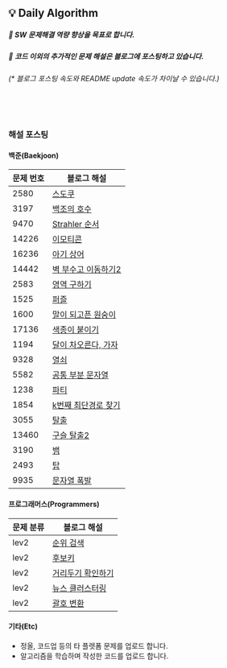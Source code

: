 ## :bulb: Daily Algorithm

##### :small_orange_diamond: SW 문제해결 역량 향상을 목표로 합니다.
##### :small_orange_diamond: 코드 이외의 추가적인 문제 해설은 블로그에 포스팅하고 있습니다.
###### (_*_ 블로그 포스팅 속도와 README update 속도가 차이날 수 있습니다.)

<br>
<br>

### 해설 포스팅

#### 백준(Baekjoon)

|문제 번호|블로그 해설|
|---|---|
|2580|[스도쿠](https://blog.naver.com/maui2005/222711879970)|
|3197|[백조의 호수](https://blog.naver.com/maui2005/222849722900)|
|9470|[Strahler 순서](https://blog.naver.com/maui2005/222846477973)|
|14226|[이모티콘](https://blog.naver.com/maui2005/222845849615)|
|16236|[아기 상어](https://blog.naver.com/maui2005/222839208842)|
|14442|[벽 부수고 이동하기2](https://blog.naver.com/maui2005/222822392774)|
|2583|[영역 구하기](https://blog.naver.com/maui2005/222712326111)|
|1525|[퍼즐](https://blog.naver.com/maui2005/222699473361)|
|1600|[말이 되고픈 원숭이](https://blog.naver.com/maui2005/222698730609)|
|17136|[색종이 붙이기](https://blog.naver.com/maui2005/222645143919)|
|1194|[달이 차오른다, 가자](https://blog.naver.com/maui2005/222854219428)|
|9328|[열쇠](https://blog.naver.com/maui2005/222855499554)|
|5582|[공통 부분 문자열](https://blog.naver.com/maui2005/222620730536)|
|1238|[파티](https://blog.naver.com/maui2005/222619767980)|
|1854|[k번째 최단경로 찾기](https://blog.naver.com/maui2005/222618605780)|
|3055|[탈출](https://blog.naver.com/maui2005/222614248391)|
|13460|[구슬 탈출2](https://blog.naver.com/maui2005/222857731134)|
|3190|[뱀](https://blog.naver.com/maui2005/222858841947)|
|2493|[탑](https://blog.naver.com/maui2005/222870764013)|
|9935|[문자열 폭발](https://blog.naver.com/maui2005/222872659509)|

#### 프로그래머스(Programmers)

|문제 분류|블로그 해설|
|---|---|
|lev2|[순위 검색](https://blog.naver.com/maui2005/222820626134)|
|lev2|[후보키](https://blog.naver.com/maui2005/222818820524)|
|lev2|[거리두기 확인하기](https://blog.naver.com/maui2005/222813109595)|
|lev2|[뉴스 클러스터링](https://blog.naver.com/maui2005/222810392588)|
|lev2|[괄호 변환](https://blog.naver.com/maui2005/222809120184)|

#### 기타(Etc)
- 정올, 코드업 등의 타 플렛폼 문제를 업로드 합니다.
- 알고리즘을 학습하며 작성한 코드를 업로드 합니다.
